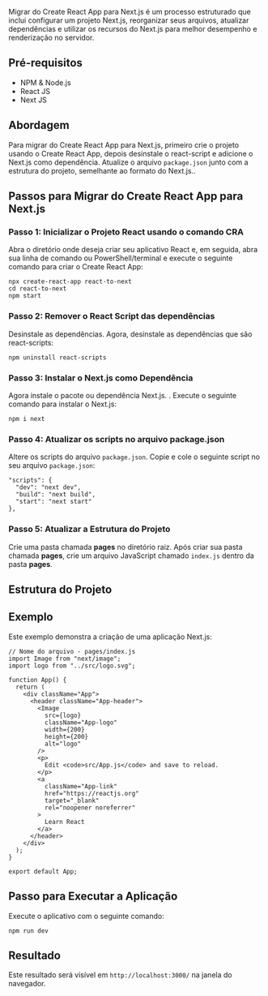 Migrar do Create React App para Next.js é um processo estruturado que inclui configurar um projeto Next.js, reorganizar seus arquivos, atualizar dependências e utilizar os recursos do Next.js para melhor desempenho e renderização no servidor.

## Pré-requisitos

- NPM & Node.js
- React JS
- Next JS

## Abordagem

Para migrar do Create React App para Next.js, primeiro crie o projeto usando o Create React App, depois desinstale o react-script e adicione o Next.js como dependência. Atualize o arquivo `package.json` junto com a estrutura do projeto, semelhante ao formato do Next.js..

## Passos para Migrar do Create React App para Next.js

### **Passo 1:** Inicializar o Projeto React usando o comando CRA

Abra o diretório onde deseja criar seu aplicativo React e, em seguida, abra sua linha de comando ou PowerShell/terminal e execute o seguinte comando para criar o Create React App:

```
npx create-react-app react-to-next  
cd react-to-next  
npm start  
```

### **Passo 2:** Remover o React Script das dependências

Desinstale as dependências. Agora, desinstale as dependências que são react-scripts:

```
npm uninstall react-scripts  
```

### **Passo 3:** Instalar o Next.js como Dependência

Agora instale o pacote ou dependência Next.js. . Execute o seguinte comando para instalar o Next.js:

```
npm i next  
```

### **Passo 4:** Atualizar os scripts no arquivo package.json

Altere os scripts do arquivo `package.json`. Copie e cole o seguinte script no seu arquivo `package.json`:

```
"scripts": {  
  "dev": "next dev",  
  "build": "next build",  
  "start": "next start"  
},  
```

### **Passo 5:** Atualizar a Estrutura do Projeto

Crie uma pasta chamada **pages** no diretório raiz. Após criar sua pasta chamada **pages**, crie um arquivo JavaScript chamado `index.js` dentro da pasta **pages**.

## Estrutura do Projeto

## Exemplo

Este exemplo demonstra a criação de uma aplicação Next.js:

```
// Nome do arquivo - pages/index.js
import Image from "next/image";  
import logo from "../src/logo.svg";  

function App() {  
  return (  
    <div className="App">  
      <header className="App-header">  
        <Image  
          src={logo}  
          className="App-logo"  
          width={200}  
          height={200}  
          alt="logo"  
        />  
        <p>  
          Edit <code>src/App.js</code> and save to reload.  
        </p>  
        <a  
          className="App-link"  
          href="https://reactjs.org"  
          target="_blank"  
          rel="noopener noreferrer"  
        >  
          Learn React  
        </a>  
      </header>  
    </div>  
  );  
}  

export default App;  
```

## Passo para Executar a Aplicação

Execute o aplicativo com o seguinte comando:

```
npm run dev  
```

## Resultado

Este resultado será visível em `http://localhost:3000/` na janela do navegador.



